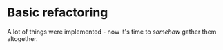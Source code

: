 # Basic refactoring

A lot of things were implemented - now it's time to *somehow* gather them altogether.

